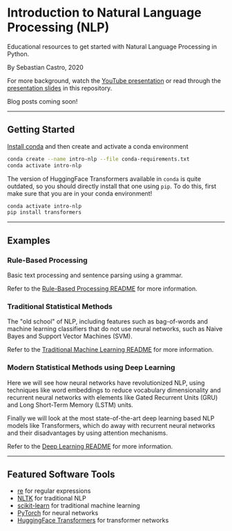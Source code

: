 # Introduction to Natural Language Processing (NLP)
Educational resources to get started with Natural Language Processing in Python.

By Sebastian Castro, 2020

For more background, watch the [YouTube presentation](https://youtu.be/r1TLHEIz_FU) or read through the [presentation slides](intro-nlp-slides.pdf) in this repository.

Blog posts coming soon!

---

## Getting Started

[Install conda](https://docs.conda.io/projects/conda/en/latest/user-guide/install/) and then create and activate a conda environment

```bash
conda create --name intro-nlp --file conda-requirements.txt
conda activate intro-nlp
```

The version of HuggingFace Transformers available in `conda` is quite outdated, so you should directly install that one using `pip`. To do this, first make sure that you are in your conda environment!

```bash
conda activate intro-nlp
pip install transformers
```

---


## Examples

### Rule-Based Processing
Basic text processing and sentence parsing using a grammar.

Refer to the [Rule-Based Processing README](examples/rule_based/README.md) for more information.

### Traditional Statistical Methods
The "old school" of NLP, including features such as bag-of-words and machine learning classifiers that do not use neural networks, such as Naive Bayes and Support Vector Machines (SVM).

Refer to the [Traditional Machine Learning README](examples/traditional_ml/README.md) for more information.

### Modern Statistical Methods using Deep Learning
Here we will see how neural networks have revolutionized NLP, using techniques like word embeddings to reduce vocabulary dimensionality and recurrent neural networks with elements like Gated Recurrent Units (GRU) and Long Short-Term Memory (LSTM) units.


Finally we will look at the most state-of-the-art deep learning based NLP models like Transformers, which do away with recurrent neural networks and their disadvantages by using attention mechanisms.

Refer to the [Deep Learning README](examples/deep_learning/README.md) for more information.


---


## Featured Software Tools

* [re](https://docs.python.org/3/library/re.html) for regular expressions
* [NLTK](http://www.nltk.org/) for traditional NLP
* [scikit-learn](https://scikit-learn.org/stable/) for traditional machine learning
* [PyTorch](https://pytorch.org/) for neural networks
* [HuggingFace Transformers](https://huggingface.co/transformers/) for transformer networks
